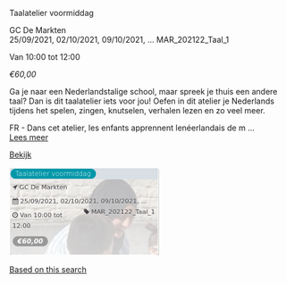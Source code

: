 Taalatelier voormiddag

GC De Markten  
25/09/2021, 02/10/2021, 09/10/2021, ... MAR\_202122\_Taal\_1  

Van 10:00 tot 12:00

*€60,00*

  

Ga je naar een Nederlandstalige school, maar spreek je thuis een andere taal? Dan is dit taalatelier iets voor jou! Oefen in dit atelier je Nederlands tijdens het spelen, zingen, knutselen, verhalen lezen en zo veel meer.  
  
FR - Dans cet atelier, les enfants apprennent lenéerlandais de m  ...  
[Lees meer](https://tickets.vgc.be/activity/subscribe/MAR_202122_Taal_1)

[Bekijk](https://tickets.vgc.be/activity/subscribe/MAR_202122_Taal_1)

![](63008.png)

[Based on this search](https://tickets.vgc.be/activity/index?&vrijeplaatsen=1&Age%5B%5D=3%2C5&entity=244)